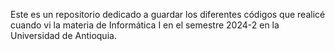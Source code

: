 Este es un repositorio dedicado a guardar los diferentes códigos que realicé cuando vi la materia de Informática I en el semestre 2024-2 en la Universidad de Antioquia.
